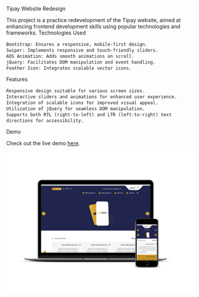 Tipay Website Redesign

This project is a practice redevelopment of the Tipay website, aimed at enhancing frontend development skills using popular technologies and frameworks.
Technologies Used

    Bootstrap: Ensures a responsive, mobile-first design.
    Swiper: Implements responsive and touch-friendly sliders.
    AOS Animation: Adds smooth animations on scroll.
    jQuery: Facilitates DOM manipulation and event handling.
    Feather Icon: Integrates scalable vector icons.

Features

    Responsive design suitable for various screen sizes.
    Interactive sliders and animations for enhanced user experience.
    Integration of scalable icons for improved visual appeal.
    Utilization of jQuery for seamless DOM manipulation.
    Supports both RTL (right-to-left) and LTR (left-to-right) text directions for accessibility.

Demo

Check out the live demo [here](https://parvin-noori.github.io/tipay/).

![demo](https://github.com/parvin-noori/tipay/blob/master/smartmockups_tipay.jpg)
